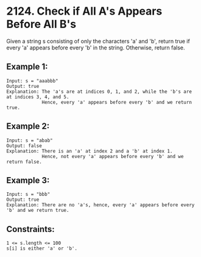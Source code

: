 # 2124. Check if All A's Appears Before All B's
      
Given a string s consisting of only the characters 'a' and 'b', return true if every 'a' appears before every 'b' in the string. Otherwise, return false.

## Example 1:

    Input: s = "aaabbb"
    Output: true
    Explanation: The 'a's are at indices 0, 1, and 2, while the 'b's are at indices 3, 4, and 5.
                 Hence, every 'a' appears before every 'b' and we return true.

## Example 2:

    Input: s = "abab"
    Output: false
    Explanation: There is an 'a' at index 2 and a 'b' at index 1.
                 Hence, not every 'a' appears before every 'b' and we return false.

## Example 3:

    Input: s = "bbb"
    Output: true
    Explanation: There are no 'a's, hence, every 'a' appears before every 'b' and we return true.

## Constraints:

    1 <= s.length <= 100
    s[i] is either 'a' or 'b'.